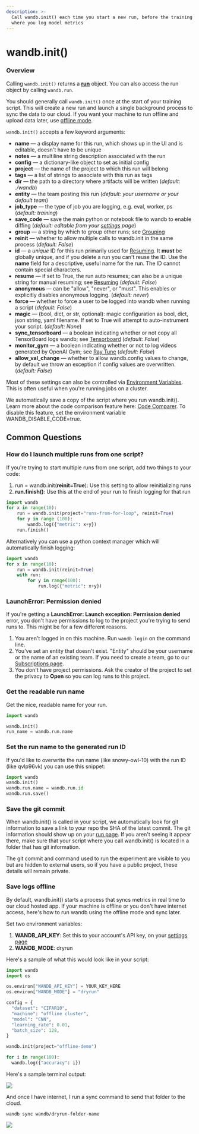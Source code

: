 ```yaml
---
description: >-
  Call wandb.init() each time you start a new run, before the training loop
  where you log model metrics
---
```


# wandb.init\(\)

### Overview

Calling `wandb.init()` returns a [**run**](../ref/api.md#run) object. You can also access the run object by calling `wandb.run`.

You should generally call `wandb.init()` once at the start of your training script. This will create a new run and launch a single background process to sync the data to our cloud. If you want your machine to run offline and upload data later, use [offline mode](../guides/technical-faq.md#does-your-tool-track-or-store-training-data).

`wandb.init()` accepts a few keyword arguments:

* **name** — a display name for this run, which shows up in the UI and is editable, doesn't have to be unique
* **notes** — a multiline string description associated with the run
* **config** — a dictionary-like object to set as initial config
* **project** — the name of the project to which this run will belong
* **tags** — a list of strings to associate with this run as tags
* **dir** — the path to a directory where artifacts will be written \(_default: ./wandb_\)
* **entity** — the team posting this run \(_default: your username or your default team_\)
* **job\_type** — the type of job you are logging, e.g. eval, worker, ps \(_default: training_\)
* **save\_code** — save the main python or notebook file to wandb to enable diffing \(_default: editable from your_ [_settings_](https://app.wandb.ai/settings) _page_\)
* **group** — a string by which to group other runs; see [Grouping](../guides/grouping.md)
* **reinit** — whether to allow multiple calls to wandb.init in the same process \(_default: False_\)
* **id** — a _unique_ ID for this run primarily used for [Resuming](../guides/resuming.md). It **must** be globally unique, and if you delete a run you can't reuse the ID. Use the **name** field for a descriptive, useful name for the run. The ID cannot contain special characters.
* **resume** — if set to True, the run auto resumes; can also be a unique string for manual resuming; see [Resuming](../guides/resuming.md) \(_default: False_\)
* **anonymous** — can be "allow", "never", or "must". This enables or explicitly disables anonymous logging. \(_default: never_\)
* **force** — whether to force a user to be logged into wandb when running a script \(_default: False_\)
* **magic** — \(bool, dict, or str, optional\): magic configuration as bool, dict, json string, yaml filename. If set to True will attempt to auto-instrument your script. \(_default: None_\)
* **sync\_tensorboard** — a boolean indicating whether or not copy all TensorBoard logs wandb; see [Tensorboard](integrations/tensorboard.md) \(_default: False_\)
* **monitor\_gym** — a boolean indicating whether or not to log videos generated by OpenAI Gym; see [Ray Tune](integrations/ray-tune.md) \(_default: False_\)
* **allow\_val\_change** — whether to allow wandb.config values to change, by default we throw an exception if config values are overwritten. \(_default: False_\)

Most of these settings can also be controlled via [Environment Variables](environment-variables.md). This is often useful when you're running jobs on a cluster.

We automatically save a copy of the script where you run wandb.init\(\). Learn more about the code comparison feature here: [Code Comparer](../app/features/panels/code.md). To disable this feature, set the environment variable WANDB\_DISABLE\_CODE=true.

## Common Questions

### How do I launch multiple runs from one script?

If you're trying to start multiple runs from one script, add two things to your code:

1. run = wandb.init\(**reinit=True**\): Use this setting to allow reinitializing runs
2. **run.finish\(\)**: Use this at the end of your run to finish logging for that run

```python
import wandb
for x in range(10):
    run = wandb.init(project="runs-from-for-loop", reinit=True)
    for y in range (100):
        wandb.log({"metric": x+y})
    run.finish()
```

Alternatively you can use a python context manager which will automatically finish logging:

```python
import wandb
for x in range(10):
    run = wandb.init(reinit=True)
    with run:
        for y in range(100):
            run.log({"metric": x+y})
```

### LaunchError: Permission denied

If you're getting a **LaunchError: Launch exception: Permission denied** error, you don't have permissions to log to the project you're trying to send runs to. This might be for a few different reasons.

1. You aren't logged in on this machine. Run `wandb login` on the command line.
2. You've set an entity that doesn't exist. "Entity" should be your username or the name of an existing team. If you need to create a team, go to our [Subscriptions page](https://app.wandb.ai/billing).
3. You don't have project permissions. Ask the creator of the project to set the privacy to **Open** so you can log runs to this project.

### Get the readable run name

Get the nice, readable name for your run.

```python
import wandb

wandb.init()
run_name = wandb.run.name
```

### Set the run name to the generated run ID

If you'd like to overwrite the run name \(like snowy-owl-10\) with the run ID \(like qvlp96vk\) you can use this snippet:

```python
import wandb
wandb.init()
wandb.run.name = wandb.run.id
wandb.run.save()
```

### Save the git commit

When wandb.init\(\) is called in your script, we automatically look for git information to save a link to your repo the SHA of the latest commit. The git information should show up on your [run page](../app/pages/run-page.md#overview-tab). If you aren't seeing it appear there, make sure that your script where you call wandb.init\(\) is located in a folder that has git information.

The git commit and command used to run the experiment are visible to you but are hidden to external users, so if you have a public project, these details will remain private.

### Save logs offline

By default, wandb.init\(\) starts a process that syncs metrics in real time to our cloud hosted app. If your machine is offline or you don't have internet access, here's how to run wandb using the offline mode and sync later.

Set two environment variables:

1. **WANDB\_API\_KEY**: Set this to your account's API key, on your [settings page](https://app.wandb.ai/settings)
2. **WANDB\_MODE**: dryrun

Here's a sample of what this would look like in your script:

```python
import wandb
import os

os.environ["WANDB_API_KEY"] = YOUR_KEY_HERE
os.environ["WANDB_MODE"] = "dryrun"

config = {
  "dataset": "CIFAR10",
  "machine": "offline cluster",
  "model": "CNN",
  "learning_rate": 0.01,
  "batch_size": 128,
}

wandb.init(project="offline-demo")

for i in range(100):
  wandb.log({"accuracy": i})
```

Here's a sample terminal output:

![](../.gitbook/assets/image%20%2881%29.png)

And once I have internet, I run a sync command to send that folder to the cloud.

`wandb sync wandb/dryrun-folder-name`

![](../.gitbook/assets/image%20%2836%29.png)



